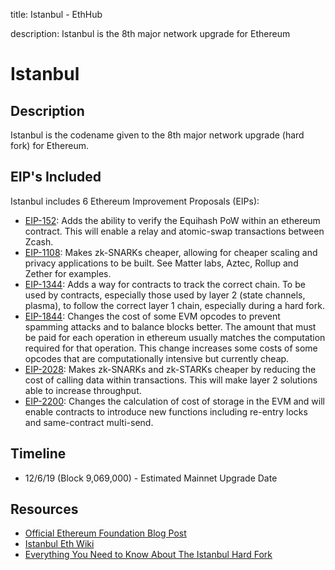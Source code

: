 title: Istanbul - EthHub

description: Istanbul is the 8th major network upgrade for Ethereum

# Istanbul

## Description
Istanbul is the codename given to the 8th major network upgrade (hard fork) for Ethereum.

## EIP's Included

Istanbul includes 6 Ethereum Improvement Proposals (EIPs):

* [EIP-152](https://github.com/ethereum/EIPs/pull/2129): Adds the ability to verify the Equihash PoW within an ethereum contract. This will enable a relay and atomic-swap transactions between Zcash.
* [EIP-1108](https://eips.ethereum.org/EIPS/eip-1108): Makes zk-SNARKs cheaper, allowing for cheaper scaling and privacy applications to be built. See Matter labs, Aztec, Rollup and Zether for examples.
* [EIP-1344](https://eips.ethereum.org/EIPS/eip-1344): Adds a way for contracts to track the correct chain. To be used by contracts, especially those used by layer 2 (state channels, plasma), to follow the correct layer 1 chain, especially during a hard fork.
* [EIP-1844](https://eips.ethereum.org/EIPS/eip-1884): Changes the cost of some EVM opcodes to prevent spamming attacks and to balance blocks better. The amount that must be paid for each operation in ethereum usually matches the computation required for that operation. This change increases some costs of some opcodes that are computationally intensive but currently cheap.
* [EIP-2028](https://eips.ethereum.org/EIPS/eip-2028): Makes zk-SNARKs and zk-STARKs cheaper by reducing the cost of calling data within transactions. This will make layer 2 solutions able to increase throughput.
* [EIP-2200](https://github.com/ethereum/EIPs/pull/2200): Changes the calculation of cost of storage in the EVM and will enable contracts to introduce new functions including re-entry locks and same-contract multi-send.

## Timeline
* 12/6/19 (Block 9,069,000) - Estimated Mainnet Upgrade Date

## Resources
* [Official Ethereum Foundation Blog Post](https://blog.ethereum.org/2019/11/20/ethereum-istanbul-upgrade-announcement/)
* [Istanbul Eth Wiki](https://eth.wiki/en/roadmap/istanbul)
* [Everything You Need to Know About The Istanbul Hard Fork](https://consensys.net/blog/news/everything-you-need-to-know-about-the-istanbul-hard-fork/)
